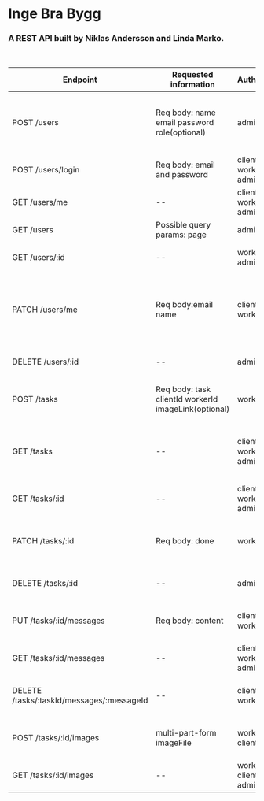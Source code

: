 # Inge Bra Bygg  

### A REST API built by Niklas Andersson and Linda Marko.
<br>

| Endpoint                 | Requested information                                  | AuthRoles             | Expected response                                |
| ------------------------ | ------------------------------------------------------ | --------------------- | ------------------------------------------------ |
| POST /users              | Req body: name email password role(optional)           | admin                 | message: User created, User object: id, email, name, role               |
| POST /users/login       | Req body: email and password                           | client, worker, admin | JWT token    |
| GET /users/me                  | --                                                     | client, worker, admin | User object: id, email, name, role               |
| GET /users               | Possible query params: page          | admin         | Array: users                                     |
| GET /users/:id           | --                                                     | worker, admin | User object: id, email, name, role               |
| PATCH /users/me         | Req body:email name    | client, worker                 | message: User updated  , Updated User object: id, email, name, role               |
| DELETE /users/:id        | --                                                     | admin                 | message: User is no more    |
| POST /tasks              | Req body: task clientId workerId imageLink(optional)                        | worker                | message: Task created, Task object|
| GET /tasks               | --   | client, worker, admin        | Array of own task objects. If admin, array of every task.                        |
| GET /tasks/:id           | --                                                     | client, worker, admin        | Task object    |
| PATCH /tasks/:id         | Req body: done                                   | worker                | message: Task updated, Updated task object                              |
| DELETE /tasks/:id        | --                                                     | admin                 | message: Task deleted              |
| PUT /tasks/:id/messages | Req body: content                                      | client, worker        | message: Message added, Task object      |
| GET /tasks/:id/messages  | --                      | client, worker, admin        | Array of messages          |
| DELETE /tasks/:taskId/messages/:messageId     | --                                                     | client, worker        | message: Message deleted, Task object |
| POST /tasks/:id/images    | multi-part-form imageFile               | worker, client               | message: Image uploaded successfully                 |
| GET /tasks/:id/images    | --              | worker, client, admin               | image                 |
